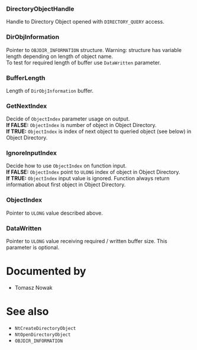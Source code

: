 ### DirectoryObjectHandle

Handle to Directory Object opened with `DIRECTORY_QUERY` access.

### DirObjInformation

Pointer to `OBJDIR_INFORMATION` structure. Warning: structure has variable length depending on length of object name. \
To test for required length of buffer use `DataWritten` parameter.

### BufferLength

Length of `DirObjInformation` buffer.

### GetNextIndex

Decide of `ObjectIndex` parameter usage on output. \
  **If FALSE:** `ObjectIndex` is number of object in Object Directory. \
  **If TRUE:** `ObjectIndex` is index of next object to queried object (see below) in Object Directory.

### IgnoreInputIndex

Decide how to use `ObjectIndex` on function input. \
  **If FALSE:** `ObjectIndex` point to `ULONG` index of object in Object Directory. \
  **If TRUE:** `ObjectIndex` input value is ignored. Function always return information about first object in Object Directory.

### ObjectIndex

Pointer to `ULONG` value described above.

### DataWritten

Pointer to `ULONG` value receiving required / written buffer size. This parameter is optional.

# Documented by

* Tomasz Nowak

# See also

* `NtCreateDirectoryObject`
* `NtOpenDirectoryObject`
* `OBJDIR_INFORMATION`
